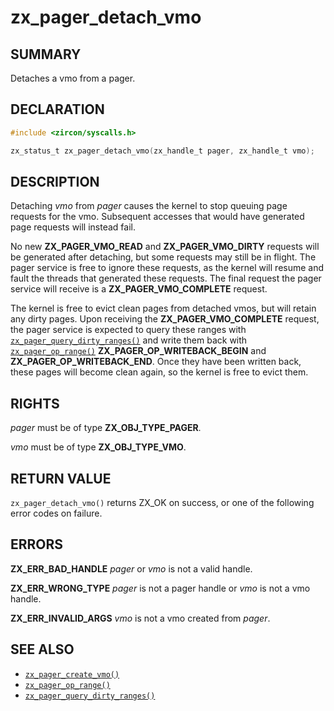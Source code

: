 # zx_pager_detach_vmo

## SUMMARY

<!-- Contents of this heading updated by update-docs-from-fidl, do not edit. -->

Detaches a vmo from a pager.

## DECLARATION

<!-- Contents of this heading updated by update-docs-from-fidl, do not edit. -->

```c
#include <zircon/syscalls.h>

zx_status_t zx_pager_detach_vmo(zx_handle_t pager, zx_handle_t vmo);
```

## DESCRIPTION

Detaching *vmo* from *pager* causes the kernel to stop queuing page requests for the vmo. Subsequent
accesses that would have generated page requests will instead fail.

No new **ZX_PAGER_VMO_READ** and **ZX_PAGER_VMO_DIRTY** requests will be generated after detaching,
but some requests may still be in flight. The pager service is free to ignore these requests, as the
kernel will resume and fault the threads that generated these requests. The final request the pager
service will receive is a **ZX_PAGER_VMO_COMPLETE** request.

The kernel is free to evict clean pages from detached vmos, but will retain any dirty pages. Upon
receiving the **ZX_PAGER_VMO_COMPLETE** request, the pager service is expected to query these ranges
with [`zx_pager_query_dirty_ranges()`] and write them back with [`zx_pager_op_range()`]
**ZX_PAGER_OP_WRITEBACK_BEGIN** and **ZX_PAGER_OP_WRITEBACK_END**. Once they have been written back,
these pages will become clean again, so the kernel is free to evict them.

## RIGHTS

<!-- Contents of this heading updated by update-docs-from-fidl, do not edit. -->

*pager* must be of type **ZX_OBJ_TYPE_PAGER**.

*vmo* must be of type **ZX_OBJ_TYPE_VMO**.

## RETURN VALUE

`zx_pager_detach_vmo()` returns ZX_OK on success, or one of the following error codes on failure.

## ERRORS

**ZX_ERR_BAD_HANDLE** *pager* or *vmo* is not a valid handle.

**ZX_ERR_WRONG_TYPE** *pager* is not a pager handle or *vmo* is not a vmo handle.

**ZX_ERR_INVALID_ARGS**  *vmo* is not a vmo created from *pager*.

## SEE ALSO

 - [`zx_pager_create_vmo()`]
 - [`zx_pager_op_range()`]
 - [`zx_pager_query_dirty_ranges()`]

<!-- References updated by update-docs-from-fidl, do not edit. -->

[`zx_pager_create_vmo()`]: pager_create_vmo.md
[`zx_pager_op_range()`]: pager_op_range.md
[`zx_pager_query_dirty_ranges()`]: pager_query_dirty_ranges.md
